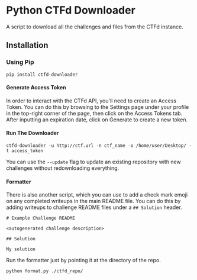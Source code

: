 # Python CTFd Downloader
A script to download all the challenges and files from the CTFd instance.

## Installation

### Using Pip

```pip install ctfd-downloader```
    
#### Generate Access Token

In order to interact with the CTFd API, you'll need to create an Access Token. You can do this by browsing to the Settings page under your profile in the top-right corner of the page, then click on the Access Tokens tab. After inputting an expiration date, click on Generate to create a new token.

#### Run The Downloader

```ctfd-downloader -u http://ctf.url -n ctf_name -o /home/user/Desktop/ -t access_token```

You can use the `--update` flag to update an existing repository with new challenges without redownloading everything.

#### Formatter

There is also another script, which you can use to add a check mark emoji on any completed writeups in the main README file. You can do this by adding writeups to challenge README files under a `## Solution` header.

```
# Example Challenge README

<autogenerated challenge description>

## Solution

My solution
```

Run the formatter just by pointing it at the directory of the repo.

```
python format.py ./ctfd_repo/
```
